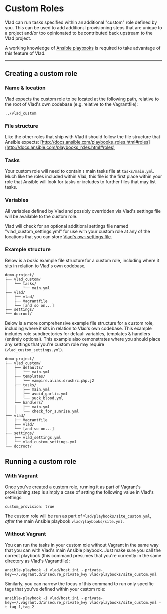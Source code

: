 <h1>Custom Roles</h1>

Vlad can run tasks specified within an additional "custom" role defined by you. This can be used to add additional provisioning steps that are unique to a project and/or too opinionated to be contributed back upstream to the Vlad project.

A working knowledge of [Ansible playbooks](http://docs.ansible.com/playbooks.html) is required to take advantage of this feature of Vlad.

----

## Creating a custom role

### Name & location

Vlad expects the custom role to be located at the following path, relative to the root of Vlad's own codebase (e.g. relative to the Vagrantfile):

    ../vlad_custom

### File structure

Like the other roles that ship with Vlad it should follow the file structure that Ansible expects: 
[http://docs.ansible.com/playbooks_roles.html#roles](http://docs.ansible.com/playbooks_roles.html#roles)

### Tasks

Your custom role will need to contain a main tasks file at `tasks/main.yml`.  Much like the roles included within Vlad, this file is the first place within your role that Ansible will look for tasks or includes to further files that may list tasks.

### Variables

All variables defined by Vlad and possibly overridden via Vlad's settings file will be available to the custom role.

Vlad will check for an optional additional settings file named "vlad_custom_settings.yml" for use with your custom role at any of the locations that you can store [Vlad's own settings file](settings_file.md).

### Example structure

Below is a _basic_ example file structure for a custom role, including where it sits in relation to Vlad's own codebase.

```
demo-project/
├── vlad_custom/
│   └── tasks/
│       └── main.yml
├── vlad/
│   ├── vlad/
│   ├── Vagrantfile
│   └── [and so on...]
├── settings/
└── docroot/
```

Below is a more comprehensive example file structure for a custom role, including where it sits in relation to Vlad's own codebase. This example includes role subdirectories for default variables, templates & handlers (entirely optional). This example also demonstrates where you should place any settings that you're custom role may require (`vlad_custom_settings.yml`).

```
demo-project/
├── vlad_custom/
│   ├── defaults/
│   │   └── main.yml
│   ├── templates/
│   │   └── vampire.alias.drushrc.php.j2
│   ├── tasks/
│   │   ├── main.yml
│   │   ├── avoid_garlic.yml
│   │   └── suck_blood.yml
│   └── handlers/
│   │   ├── main.yml
│   │   └── check_for_sunrise.yml
├── vlad/
│   ├── Vagrantfile
│   ├── vlad/
│   └── [and so on...]
├── settings/
│   ├── vlad_settings.yml
│   └── vlad_custom_settings.yml
└── docroot/
```

## Running a custom role

### With Vagrant

Once you've created a custom role, running it as part of Vagrant's provisioning step is simply a case of setting the following value in Vlad's settings:

    custom_provision: true

The custom role will be run as part of `vlad/playbooks/site_custom.yml`, _after_ the main Ansible playbook `vlad/playbooks/site.yml`.

###  Without Vagrant

You can run the tasks in your custom role without Vagrant in the same way that you can with Vlad's main Ansible playbook. Just make sure you call the correct playbook (this command presumes that you're currently in the same directory as Vlad's Vagrantfile):

    ansible-playbook -i vlad/host.ini --private-key=~/.vagrant.d/insecure_private_key vlad/playbooks/site_custom.yml

Similarly, you can narrow the focus of this command to run only specific tags that you've defined within your custom role:

    ansible-playbook -i vlad/host.ini --private-key=~/.vagrant.d/insecure_private_key vlad/playbooks/site_custom.yml -t tag_1,tag_2

